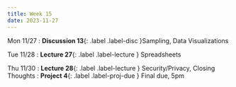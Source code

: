 ```yaml
---
title: Week 15
date: 2023-11-27
---
```


Mon 11/27
: **Discussion 13**{: .label .label-disc }Sampling, Data Visualizations

Tue 11/28
: **Lecture 27**{: .label .label-lecture } Spreadsheets

Thu 11/30
: **Lecture 28**{: .label .label-lecture } Security/Privacy, Closing Thoughts
: **Project 4**{: .label .label-proj-due } Final due, 5pm

